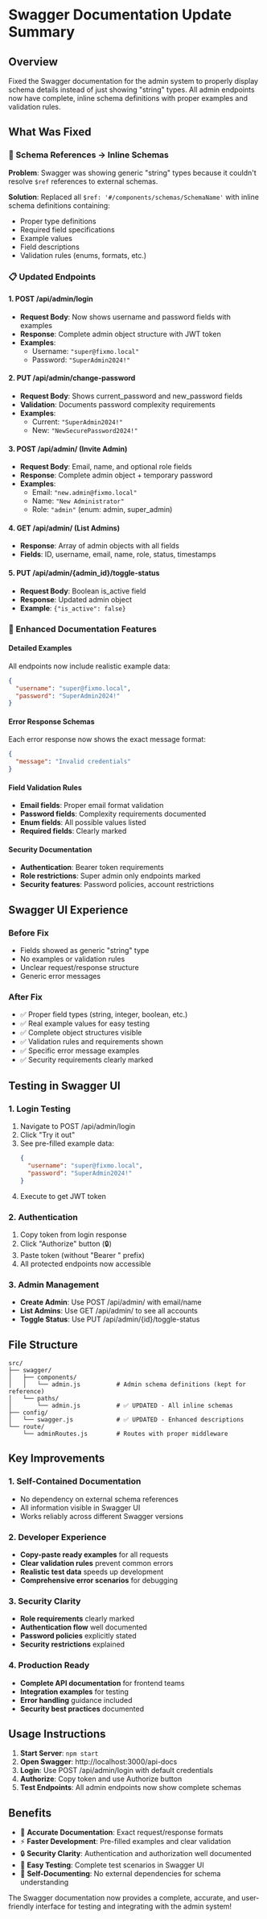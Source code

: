 # Swagger Documentation Update Summary

## Overview
Fixed the Swagger documentation for the admin system to properly display schema details instead of just showing "string" types. All admin endpoints now have complete, inline schema definitions with proper examples and validation rules.

## What Was Fixed

### 🔧 Schema References → Inline Schemas
**Problem**: Swagger was showing generic "string" types because it couldn't resolve `$ref` references to external schemas.

**Solution**: Replaced all `$ref: '#/components/schemas/SchemaName'` with inline schema definitions containing:
- Proper type definitions
- Required field specifications
- Example values
- Field descriptions
- Validation rules (enums, formats, etc.)

### 📋 Updated Endpoints

#### 1. POST /api/admin/login
- **Request Body**: Now shows username and password fields with examples
- **Response**: Complete admin object structure with JWT token
- **Examples**: 
  - Username: `"super@fixmo.local"`
  - Password: `"SuperAdmin2024!"`

#### 2. PUT /api/admin/change-password
- **Request Body**: Shows current_password and new_password fields
- **Validation**: Documents password complexity requirements
- **Examples**: 
  - Current: `"SuperAdmin2024!"`
  - New: `"NewSecurePassword2024!"`

#### 3. POST /api/admin/ (Invite Admin)
- **Request Body**: Email, name, and optional role fields
- **Response**: Complete admin object + temporary password
- **Examples**:
  - Email: `"new.admin@fixmo.local"`
  - Name: `"New Administrator"`
  - Role: `"admin"` (enum: admin, super_admin)

#### 4. GET /api/admin/ (List Admins)
- **Response**: Array of admin objects with all fields
- **Fields**: ID, username, email, name, role, status, timestamps

#### 5. PUT /api/admin/{admin_id}/toggle-status
- **Request Body**: Boolean is_active field
- **Response**: Updated admin object
- **Example**: `{"is_active": false}`

### 🎯 Enhanced Documentation Features

#### Detailed Examples
All endpoints now include realistic example data:
```json
{
  "username": "super@fixmo.local",
  "password": "SuperAdmin2024!"
}
```

#### Error Response Schemas
Each error response now shows the exact message format:
```json
{
  "message": "Invalid credentials"
}
```

#### Field Validation Rules
- **Email fields**: Proper email format validation
- **Password fields**: Complexity requirements documented
- **Enum fields**: All possible values listed
- **Required fields**: Clearly marked

#### Security Documentation
- **Authentication**: Bearer token requirements
- **Role restrictions**: Super admin only endpoints marked
- **Security features**: Password policies, account restrictions

## Swagger UI Experience

### Before Fix
- Fields showed as generic "string" type
- No examples or validation rules
- Unclear request/response structure
- Generic error messages

### After Fix
- ✅ Proper field types (string, integer, boolean, etc.)
- ✅ Real example values for easy testing
- ✅ Complete object structures visible
- ✅ Validation rules and requirements shown
- ✅ Specific error message examples
- ✅ Security requirements clearly marked

## Testing in Swagger UI

### 1. Login Testing
1. Navigate to POST /api/admin/login
2. Click "Try it out"
3. See pre-filled example data:
   ```json
   {
     "username": "super@fixmo.local",
     "password": "SuperAdmin2024!"
   }
   ```
4. Execute to get JWT token

### 2. Authentication
1. Copy token from login response
2. Click "Authorize" button (🔒)
3. Paste token (without "Bearer " prefix)
4. All protected endpoints now accessible

### 3. Admin Management
- **Create Admin**: Use POST /api/admin/ with email/name
- **List Admins**: Use GET /api/admin/ to see all accounts
- **Toggle Status**: Use PUT /api/admin/{id}/toggle-status

## File Structure

```
src/
├── swagger/
│   ├── components/
│   │   └── admin.js          # Admin schema definitions (kept for reference)
│   └── paths/
│       └── admin.js          # ✅ UPDATED - All inline schemas
├── config/
│   └── swagger.js            # ✅ UPDATED - Enhanced descriptions
└── route/
    └── adminRoutes.js        # Routes with proper middleware
```

## Key Improvements

### 1. Self-Contained Documentation
- No dependency on external schema references
- All information visible in Swagger UI
- Works reliably across different Swagger versions

### 2. Developer Experience
- **Copy-paste ready examples** for all requests
- **Clear validation rules** prevent common errors
- **Realistic test data** speeds up development
- **Comprehensive error scenarios** for debugging

### 3. Security Clarity
- **Role requirements** clearly marked
- **Authentication flow** well documented
- **Password policies** explicitly stated
- **Security restrictions** explained

### 4. Production Ready
- **Complete API documentation** for frontend teams
- **Integration examples** for testing
- **Error handling** guidance included
- **Security best practices** documented

## Usage Instructions

1. **Start Server**: `npm start`
2. **Open Swagger**: http://localhost:3000/api-docs
3. **Login**: Use POST /api/admin/login with default credentials
4. **Authorize**: Copy token and use Authorize button
5. **Test Endpoints**: All admin endpoints now show complete schemas

## Benefits

- 🎯 **Accurate Documentation**: Exact request/response formats
- ⚡ **Faster Development**: Pre-filled examples and clear validation
- 🔒 **Security Clarity**: Authentication and authorization well documented
- 🧪 **Easy Testing**: Complete test scenarios in Swagger UI
- 📖 **Self-Documenting**: No external dependencies for schema understanding

The Swagger documentation now provides a complete, accurate, and user-friendly interface for testing and integrating with the admin system!
